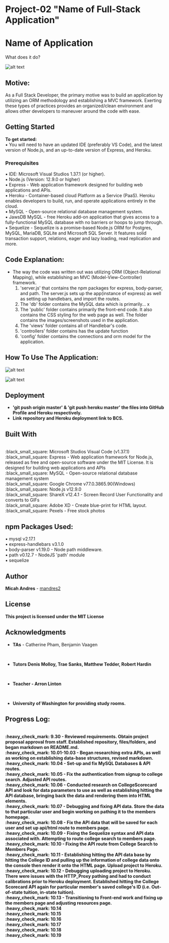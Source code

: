 # Project-02 "Name of Full-Stack Application"

# Name of Application
What does it do?

![alt text]()

## Motive:
As a Full Stack Developer, the primary motive was to build an application by utilizing an ORM methodology and establishing a MVC framework. Exerting these types of practices provides an organized/clean environment and allows other developers to maneuver around the code with ease.

## Getting Started

<b>To get started:</b>
<br>
:black_small_square: You will need to have an updated IDE (preferably VS Code), and the latest version of Node.js, and an up-to-date version of Express, and Heroku.

### Prerequisites

:black_small_square: IDE: Microsoft Visual Studios 1.37.1 (or higher).
<br>
:black_small_square: Node.js (Version: 12.9.0 or higher)
<br>
:black_small_square: Express - Web application framework designed for building web applications and APIs.
<br>
:black_small_square: Heroku - Container-based cloud Platform as a Service (PaaS). Heroku enables developers to build, run, and operate applications entirely in the cloud.
<br>
:black_small_square: MySQL - Open-source relational database management system.
<br>
:black_small_square: JawsDB MySQL - free Heroku add-on application that gives access to a fully-functional MySQL database with no barriers or hoops to jump through.
:black_small_square: Sequelize - Sequelize is a promise-based Node.js ORM for Postgres, MySQL, MariaDB, SQLite and Microsoft SQL Server. It features solid transaction support, relations, eager and lazy loading, read replication and more.



## Code Explanation:
* The way the code was written out was utilizing ORM (Object-Relational Mapping), while establishing an MVC (Model-View-Controller) framework.
  1. 'server.js' that contains the npm packages for express, body-parser, and path. The server.js sets up the app(instance of express) as well as setting up handlebars, and import the routes.
  2. The 'db' folder contains the MySQL data which is primarily... x
  3. The 'public' folder contains primarily the front-end code. It also contains the CSS styling for the web page as well. The folder contains the images/screenshots used in the application.
  4. The 'views' folder contains all of Handlebar's code.
  5. 'controllers' folder contains has the update function
  6. 'config' folder contains the connections and orm model for the application.


## How To Use The Application:


![alt text]()

![alt text]()


## Deployment

* <b> 'git push origin master' & 'git push heroku master' the files into GitHub Profile and Heroku respectively.</b>
* <b> Link repository and Heroku deployment link to BCS.</b>

## Built With

<br>
:black_small_square: Microsoft Studios Visual Code (v1.37.1)
<br>
:black_small_square: Express - Web application framework for Node.js, released as free and open-source software under the MIT License. It is designed for building web applications and APIs
<br>
:black_small_square: MySQL - Open-source relational database management system
<br>
:black_small_square: Google Chrome v77.0.3865.90(Windows)
<br>
:black_small_square: Node.js v12.9.0
<br>
:black_small_square: ShareX v12.4.1 - Screen Record User Functionality and converts to GIFs
<br>
:black_small_square: Adobe XD - Create blue-print for HTML layout.
<br>
:black_small_square: Pexels - Free stock photos

## npm Packages Used:

:black_small_square: mysql v2.17.1
<br>
:black_small_square: express-handlebars v3.1.0
<br>
:black_small_square: body-parser v1.19.0 - Node path middleware.
<br>
:black_small_square: path v0.12.7 - NodeJS 'path' module
<br>
:black_small_square: sequelize

## Author

**Micah Andres** - [mandres2](https://github.com/mandres2)

## License

<b>This project is licensed under the MIT License</b>

## Acknowledgments
* <b>TAs</b> - Catherine Pham, Benjamin Vaagen

<br>

* <b>Tutors<b> Denis Molloy, Trae Sanks, Matthew Tedder, Robert Hardin

<br>

* <b>Teacher</b> - Arron Linton

<br>

* <b>University of Washington</b> for providing study rooms.

## Progress Log:
<br>
:heavy_check_mark: 9.30 - Reviewed requirements. Obtain project proposal approval from staff. Established repository, files/folders, and began markdown on README.md.
<br>
:heavy_check_mark: 10.01-10.03 - Began researching extra APIs, as well as working on establishing data-base structures, revised markdown.
<br>
:heavy_check_mark: 10.04 - Set-up and fix MySQL Databases & API routes.
<br>
:heavy_check_mark: 10.05 - Fix the authentication from signup to college search. Adjusted API routes.
<br>
:heavy_check_mark: 10.06 - Conducted research on CollegeScorecard API and look for data parameters to use as well as establishing hitting the API database, bringing back the data and rendering them into HTML elements.
<br>
:heavy_check_mark: 10.07 - Debugging and fixing API data. Store the data to that particular user and begin working on pathing it to the members homepage.
<br>
:heavy_check_mark: 10.08 - Fix the API data that will be saved for each user and set up api/html route to members page.
<br>
:heavy_check_mark: 10.09 - Fixing the Sequelize syntax and API data associated with. Attempting to route college search to members page.
<br>
:heavy_check_mark: 10.10 - Fixing the API route from College Search to Members Page.
<br>
:heavy_check_mark: 10.11 - Establishing hitting the API data base by hitting the College ID and pulling up the information of college data onto the console then render it onto the HTML page. Upload project to Heroku.
<br>
:heavy_check_mark: 10.12 - Debugging uploading project to Heroku. There were issues with the HTTP_Proxy pathing and had to conduct calibrations prior to Heroku deployment. Established hitting the College Scorecard API again for particular member's saved college's ID (i.e. Out-of-state tuition, in-state tuition).
<br>
:heavy_check_mark: 10.13 - Transitioning to Front-end work and fixing up the members page and adjusting resources page.
<br>
:heavy_check_mark: 10.14
<br>
:heavy_check_mark: 10.15
<br>
:heavy_check_mark: 10.16
<br>
:heavy_check_mark: 10.17
<br>
:heavy_check_mark: 10.18
<br>
:heavy_check_mark: 10.19
